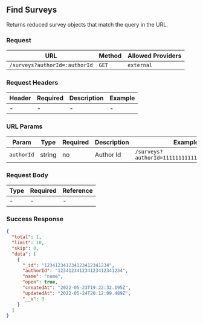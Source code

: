 ## Find Surveys

Returns reduced survey objects that match the query in the URL.

### Request

| URL                           | Method | Allowed Providers |
| ----------------------------- | ------ | ----------------- |
| `/surveys?authorId=:authorId` | `GET`  | `external`        |

### Request Headers

| Header | Required | Description | Example |
| ------ | -------- | ----------- | ------- |
| -      | -        | -           | -       |

### URL Params

| Param      | Type   | Required | Description | Example                                      |
| ---------- | ------ | -------- | ----------- | -------------------------------------------- |
| `authorId` | string | no       | Author Id   | `/surveys?authorId=111111111111111111111111` |

### Request Body

| Type | Required | Reference |
| ---- | -------- | --------- |
| -    | -        | -         |

### Success Response

```json
{
  "total": 1,
  "limit": 10,
  "skip": 0,
  "data": [
    {
      "_id": "123412341234123412341234",
      "authorId": "123412341234123412341234",
      "name": "name",
      "open": true,
      "createdAt": "2022-05-23T19:22:32.195Z",
      "updatedAt": "2022-05-24T20:12:09.489Z",
      "__v": 0
    }
  ]
}
```
